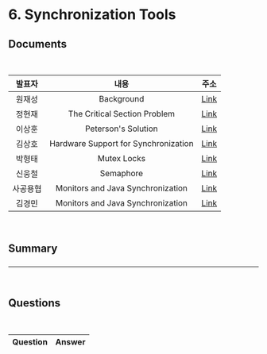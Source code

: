 #  6. Synchronization Tools

##  Documents

<br>

| 발표자 | 내용 | 주소 |
|:----:|:-----:|:-----:|
| 원재성 | Background | [Link]()|
| 정현재 | The Critical Section Problem | [Link]()|
| 이상훈 | Peterson's Solution |[Link](./docs/peterson.md)|
| 김상호 | Hardware Support for Synchronization |[Link]()|
| 박형태 | Mutex Locks | [Link]()|
| 신웅철 | Semaphore | [Link]()|
| 사공용협 | Monitors and Java Synchronization |[Link]()|
| 김경민 | Monitors and Java Synchronization |[Link]()|


<br>

##  Summary

#####


--------------------------------------
<br>

##  Questions


<br>

|Question|Answer|
|--------------|--------------|
